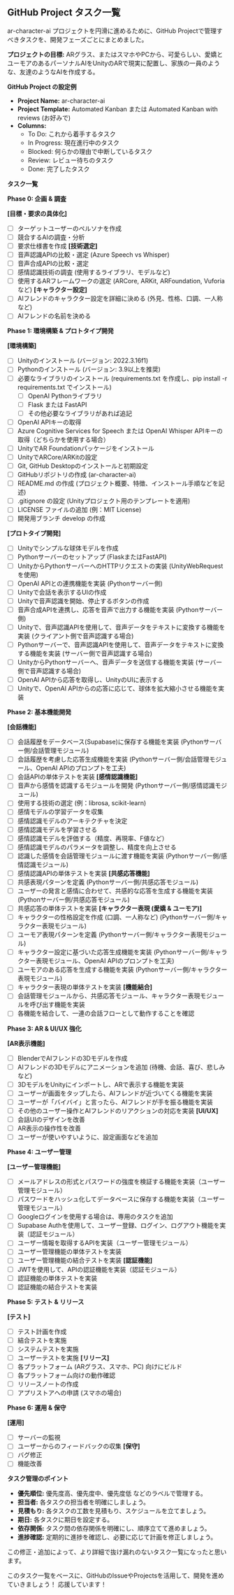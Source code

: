 ## GitHub Project タスク一覧

ar-character-ai プロジェクトを円滑に進めるために、GitHub Projectで管理すべきタスクを、開発フェーズごとにまとめました。

**プロジェクトの目標:** ARグラス、またはスマホやPCから、可愛らしい、愛嬌とユーモアのあるパーソナルAIをUnityのARで現実に配置し、家族の一員のような、友達のようなAIを作成する。

**GitHub Project の設定例**

* **Project Name:** ar-character-ai
* **Project Template:** Automated Kanban または Automated Kanban with reviews (お好みで)
* **Columns:**
    * To Do: これから着手するタスク
    * In Progress: 現在進行中のタスク
    * Blocked: 何らかの理由で中断しているタスク
    * Review: レビュー待ちのタスク
    * Done: 完了したタスク

**タスク一覧**

**Phase 0: 企画 & 調査**

**[目標・要求の具体化]**
* [ ] ターゲットユーザーのペルソナを作成
* [ ] 競合するAIの調査・分析
* [ ] 要求仕様書を作成
**[技術選定]**
* [ ] 音声認識APIの比較・選定 (Azure Speech vs Whisper)
* [ ] 音声合成APIの比較・選定
* [ ] 感情認識技術の調査 (使用するライブラリ、モデルなど)
* [ ] 使用するARフレームワークの選定 (ARCore, ARKit, ARFoundation, Vuforiaなど)
**[キャラクター設定]**
* [ ] AIフレンドのキャラクター設定を詳細に決める (外見、性格、口調、一人称など)
* [ ] AIフレンドの名前を決める

**Phase 1: 環境構築 & プロトタイプ開発**

**[環境構築]**
* [ ] Unityのインストール (バージョン: 2022.3.16f1)
* [ ] Pythonのインストール (バージョン: 3.9以上を推奨)
* [ ] 必要なライブラリのインストール (requirements.txt を作成し、pip install -r requirements.txt でインストール)
    * [ ] OpenAI Pythonライブラリ
    * [ ] Flask または FastAPI
    * [ ] その他必要なライブラリがあれば追記
* [ ] OpenAI APIキーの取得
* [ ] Azure Cognitive Services for Speech または OpenAI Whisper APIキーの取得（どちらかを使用する場合）
* [ ] UnityでAR Foundationパッケージをインストール
* [ ] UnityでARCore/ARKitの設定
* [ ] Git, GitHub Desktopのインストールと初期設定
* [ ] GitHubリポジトリの作成 (ar-character-ai)
* [ ] README.md の作成 (プロジェクト概要、特徴、インストール手順などを記述)
* [ ] .gitignore の設定 (Unityプロジェクト用のテンプレートを適用)
* [ ] LICENSE ファイルの追加 (例：MIT License)
* [ ] 開発用ブランチ develop の作成

**[プロトタイプ開発]**
* [ ] Unityでシンプルな球体モデルを作成
* [ ] Pythonサーバーのセットアップ (FlaskまたはFastAPI)
* [ ] UnityからPythonサーバーへのHTTPリクエストの実装 (UnityWebRequestを使用)
* [ ] OpenAI APIとの連携機能を実装 (Pythonサーバー側)
* [ ] Unityで会話を表示するUIの作成
* [ ] Unityで音声認識を開始、停止するボタンの作成
* [ ] 音声合成APIを連携し、応答を音声で出力する機能を実装 (Pythonサーバー側)
* [ ] Unityで、音声認識APIを使用して、音声データをテキストに変換する機能を実装 (クライアント側で音声認識する場合)
* [ ] Pythonサーバーで、音声認識APIを使用して、音声データをテキストに変換する機能を実装 (サーバー側で音声認識する場合)
* [ ] UnityからPythonサーバーへ、音声データを送信する機能を実装 (サーバー側で音声認識する場合)
* [ ] OpenAI APIから応答を取得し、UnityのUIに表示する
* [ ] Unityで、OpenAI APIからの応答に応じて、球体を拡大縮小させる機能を実装

**Phase 2: 基本機能開発**

**[会話機能]**
* [ ] 会話履歴をデータベース(Supabase)に保存する機能を実装 (Pythonサーバー側/会話管理モジュール)
* [ ] 会話履歴を考慮した応答生成機能を実装 (Pythonサーバー側/会話管理モジュール、OpenAI APIのプロンプトを工夫)
* [ ] 会話APIの単体テストを実装
**[感情認識機能]**
* [ ] 音声から感情を認識するモジュールを開発 (Pythonサーバー側/感情認識モジュール)
* [ ] 使用する技術の選定 (例：librosa, scikit-learn)
* [ ] 感情モデルの学習データを収集
* [ ] 感情認識モデルのアーキテクチャを決定
* [ ] 感情認識モデルを学習させる
* [ ] 感情認識モデルを評価する（精度、再現率、F値など）
* [ ] 感情認識モデルのパラメータを調整し、精度を向上させる
* [ ] 認識した感情を会話管理モジュールに渡す機能を実装 (Pythonサーバー側/感情認識モジュール)
* [ ] 感情認識APIの単体テストを実装
**[共感応答機能]**
* [ ] 共感表現パターンを定義 (Pythonサーバー側/共感応答モジュール)
* [ ] ユーザーの発言と感情に合わせて、共感的な応答を生成する機能を実装 (Pythonサーバー側/共感応答モジュール)
* [ ] 共感応答の単体テストを実装
**[キャラクター表現 (愛嬌 & ユーモア)]**
* [ ] キャラクターの性格設定を作成 (口調、一人称など) (Pythonサーバー側/キャラクター表現モジュール)
* [ ] ユーモア表現パターンを定義 (Pythonサーバー側/キャラクター表現モジュール)
* [ ] キャラクター設定に基づいた応答生成機能を実装 (Pythonサーバー側/キャラクター表現モジュール、OpenAI APIのプロンプトを工夫)
* [ ] ユーモアのある応答を生成する機能を実装 (Pythonサーバー側/キャラクター表現モジュール)
* [ ] キャラクター表現の単体テストを実装
**[機能結合]**
* [ ] 会話管理モジュールから、共感応答モジュール、キャラクター表現モジュールを呼び出す機能を実装
* [ ] 各機能を結合して、一連の会話フローとして動作することを確認

**Phase 3: AR & UI/UX 強化**

**[AR表示機能]**
* [ ] BlenderでAIフレンドの3Dモデルを作成
* [ ] AIフレンドの3Dモデルにアニメーションを追加 (待機、会話、喜び、悲しみなど)
* [ ] 3DモデルをUnityにインポートし、ARで表示する機能を実装
* [ ] ユーザーが画面をタップしたら、AIフレンドが近づいてくる機能を実装
* [ ] ユーザーが「バイバイ」と言ったら、AIフレンドが手を振る機能を実装
* [ ] その他のユーザー操作とAIフレンドのリアクションの対応を実装
**[UI/UX]**
* [ ] 会話UIのデザインを改善
* [ ] AR表示の操作性を改善
* [ ] ユーザーが使いやすいように、設定画面などを追加

**Phase 4: ユーザー管理**

**[ユーザー管理機能]**
* [ ] メールアドレスの形式とパスワードの強度を検証する機能を実装（ユーザー管理モジュール）
* [ ] パスワードをハッシュ化してデータベースに保存する機能を実装（ユーザー管理モジュール）
* [ ] Googleログインを使用する場合は、専用のタスクを追加
* [ ] Supabase Authを使用して、ユーザー登録、ログイン、ログアウト機能を実装（認証モジュール）
* [ ] ユーザー情報を取得するAPIを実装（ユーザー管理モジュール）
* [ ] ユーザー管理機能の単体テストを実装
* [ ] ユーザー管理機能の結合テストを実装
**[認証機能]**
* [ ] JWTを使用して、APIの認証機能を実装（認証モジュール）
* [ ] 認証機能の単体テストを実装
* [ ] 認証機能の結合テストを実装

**Phase 5: テスト & リリース**

**[テスト]**
* [ ] テスト計画を作成
* [ ] 結合テストを実施
* [ ] システムテストを実施
* [ ] ユーザーテストを実施
**[リリース]**
* [ ] 各プラットフォーム (ARグラス、スマホ、PC) 向けにビルド
* [ ] 各プラットフォーム向けの動作確認
* [ ] リリースノートの作成
* [ ] アプリストアへの申請 (スマホの場合)

**Phase 6: 運用 & 保守**

**[運用]**
* [ ] サーバーの監視
* [ ] ユーザーからのフィードバックの収集
**[保守]**
* [ ] バグ修正
* [ ] 機能改善

**タスク管理のポイント**

* **優先順位:** 優先度高、優先度中、優先度低 などのラベルで管理する。
* **担当者:** 各タスクの担当者を明確にしましょう。
* **見積もり:** 各タスクの工数を見積もり、スケジュールを立てましょう。
* **期日:** 各タスクに期日を設定する。
* **依存関係:** タスク間の依存関係を明確にし、順序立てて進めましょう。
* **進捗確認:** 定期的に進捗を確認し、必要に応じて計画を修正しましょう。

この修正・追加によって、より詳細で抜け漏れのないタスク一覧になったと思います。

このタスク一覧をベースに、GitHubのIssueやProjectsを活用して、開発を進めていきましょう！
応援しています！
